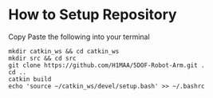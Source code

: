 # How to Setup Repository
Copy Paste the following into your terminal
```
mkdir catkin_ws && cd catkin_ws
mkdir src && cd src
git clone https://github.com/H1MAA/5DOF-Robot-Arm.git .
cd ..
catkin build
echo 'source ~/catkin_ws/devel/setup.bash' >> ~/.bashrc
```
